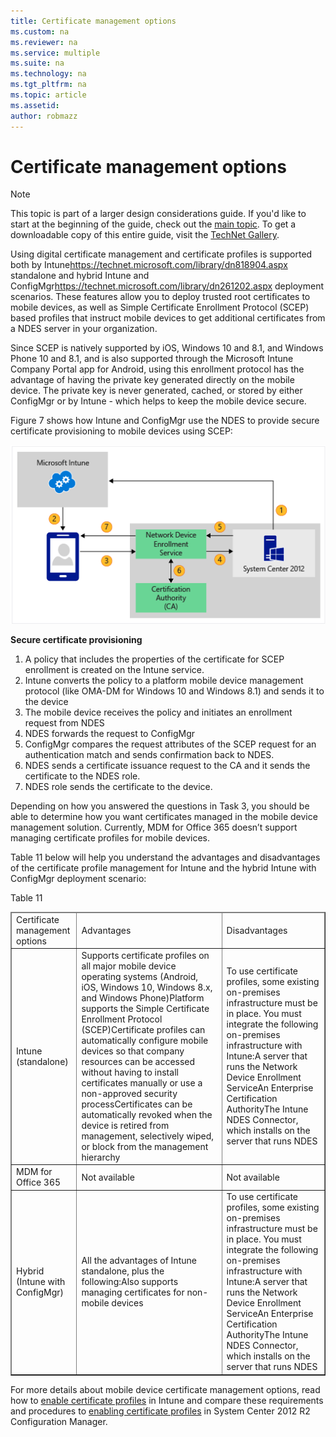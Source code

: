 ```yaml
---
title: Certificate management options
ms.custom: na
ms.reviewer: na
ms.service: multiple
ms.suite: na
ms.technology: na 
ms.tgt_pltfrm: na
ms.topic: article
ms.assetid:  
author: robmazz
---
```

# Certificate management options

>[!NOTE]
>This topic is part of a larger design considerations guide. If you'd like to start at the beginning of the guide, check out the [main topic](mdm-design-considerations-guide.md). To get a downloadable copy of this entire guide, visit the [TechNet Gallery](https://gallery.technet.microsoft.com/Mobile-Device-Management-7d401582).

Using digital certificate management and certificate profiles is supported both by <externalLink><linkText>Intune</linkText><linkUri>https://technet.microsoft.com/library/dn818904.aspx</linkUri></externalLink> standalone and <externalLink><linkText>hybrid Intune and ConfigMgr</linkText><linkUri>https://technet.microsoft.com/library/dn261202.aspx</linkUri></externalLink> deployment scenarios. These features allow you to deploy trusted root certificates to mobile devices, as well as Simple Certificate Enrollment Protocol (SCEP) based profiles that instruct mobile devices to get additional certificates from a NDES server in your organization.

Since SCEP is natively supported by iOS, Windows 10 and 8.1, and Windows Phone 10 and 8.1, and is also supported through the <token>Microsoft Intune Company Portal</token> app for Android, using this enrollment protocol has the advantage of having the private key generated directly on the mobile device. The private key is never generated, cached, or stored by either <token>ConfigMgr</token> or by <token>Intune</token> - which helps to keep the mobile device secure.</para><para>

Figure 7 shows how Intune and ConfigMgr use the NDES to provide secure certificate provisioning to mobile devices using SCEP:

![Secure certificate provisioning](./media/MDM_Figure_07.png)

**Secure certificate provisioning**

1. A policy that includes the properties of the certificate for SCEP enrollment is created on the <token>Intune</token> service. </para></listItem><listItem><para><token>
2. Intune</token> converts the policy to a platform mobile device management protocol (like OMA-DM for Windows 10 and Windows 8.1) and sends it to the device</para></listItem><listItem><para>
3. The mobile device receives the policy and initiates an enrollment request from NDES</para></listItem><listItem><para>
4. NDES forwards the request to <token>ConfigMgr</token></para></listItem><listItem><para><token>
5. ConfigMgr</token> compares the request attributes of the SCEP request for an authentication match and sends confirmation back to NDES.</para></listItem><listItem><para>
6. NDES sends a certificate issuance request to the CA and it sends the certificate to the NDES role.</para></listItem><listItem><para>
7. NDES role sends the certificate to the device.

Depending on how you answered the questions in Task 3, you should be able to determine how you want certificates managed in the mobile device management solution. Currently, <token>MDM for Office 365</token> doesn’t support managing certificate profiles for mobile devices. 

Table 11 below will help you understand the advantages and disadvantages of the certificate profile management for <token>Intune</token> and the hybrid <token>Intune</token> with <token>ConfigMgr</token> deployment scenario:

</para><para><legacyBold>Table 11</legacyBold></para><table border="1"><thead><tr><TD><para>Certificate management options</para></TD><TD><para>Advantages</para></TD><TD><para>Disadvantages</para></TD></tr></thead><tbody><tr><TD><para><token>Intune</token> (standalone)</para></TD><TD><list class="bullet"><listItem><para>Supports certificate profiles on all major mobile device operating systems (Android, iOS, Windows 10, Windows 8.x, and Windows Phone)</para></listItem><listItem><para>Platform supports the Simple Certificate Enrollment Protocol (SCEP)</para></listItem><listItem><para>Certificate profiles can automatically configure mobile devices so that company resources can be accessed without having to install certificates manually or use a non-approved security process</para></listItem><listItem><para>Certificates can be automatically revoked when the device is retired from management, selectively wiped, or block from the management hierarchy</para></listItem></list></TD><TD><list class="bullet"><listItem><para>To use certificate profiles, some existing on-premises infrastructure must be in place. You must integrate the following on-premises infrastructure with <token>Intune</token>:</para><list class="bullet"><listItem><para>A server that runs the Network Device Enrollment Service</para></listItem><listItem><para>An Enterprise Certification Authority</para></listItem><listItem><para>The <token>Intune</token> NDES Connector, which installs on the server that runs NDES</para></listItem></list></listItem></list></TD></tr><tr><TD><para><token>MDM for Office 365</token></para></TD><TD><list class="bullet"><listItem><para>Not available</para></listItem></list></TD><TD><list class="bullet"><listItem><para>Not available</para></listItem></list></TD></tr><tr><TD><para>Hybrid (<token>Intune</token> with <token>ConfigMgr</token>)</para></TD><TD><list class="bullet"><listItem><para>All the advantages of <token>Intune</token> standalone, plus the following:</para><list class="bullet"><listItem><para>Also supports managing certificates for non-mobile devices</para></listItem></list></listItem></list></TD><TD><list class="bullet"><listItem><para>To use certificate profiles, some existing on-premises infrastructure must be in place. You must integrate the following on-premises infrastructure with <token>Intune</token>:</para><list class="bullet"><listItem><para>A server that runs the Network Device Enrollment Service</para></listItem><listItem><para>An Enterprise Certification Authority</para></listItem><listItem><para>The <token>Intune</token> NDES Connector, which installs on the server that runs NDES</para></listItem></list></listItem></list></TD></tr></tbody></table><para>

For more details about mobile device certificate management options, read how to [enable certificate profiles](https://technet.microsoft.com/library/dn818904.aspx) in Intune and compare these requirements and procedures to [enabling certificate profiles](https://technet.microsoft.com/library/dn261202.aspx) in System Center 2012 R2 Configuration Manager.